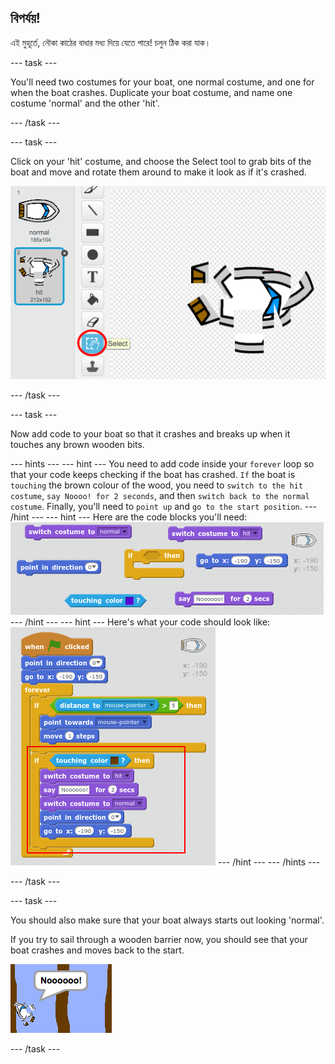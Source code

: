 ## বিপর্যয়!

এই মুহূর্তে, নৌকা কাঠের বাধার মধ্য দিয়ে যেতে পারে! চলুন ঠিক করা যাক। 

\--- task \---

You'll need two costumes for your boat, one normal costume, and one for when the boat crashes. Duplicate your boat costume, and name one costume 'normal' and the other 'hit'.

\--- /task \---

\--- task \---

Click on your 'hit' costume, and choose the Select tool to grab bits of the boat and move and rotate them around to make it look as if it's crashed.

![screenshot](images/boat-hit-costume.png)

\--- /task \---

\--- task \---

Now add code to your boat so that it crashes and breaks up when it touches any brown wooden bits.

\--- hints \--- \--- hint \--- You need to add code inside your `forever` loop so that your code keeps checking if the boat has crashed. `If` the boat is `touching` the brown colour of the wood, you need to `switch to the hit costume`, `say Noooo! for 2 seconds`, and then `switch back to the normal costume`. Finally, you'll need to `point up` and `go to the start position`. \--- /hint \--- \--- hint \--- Here are the code blocks you'll need: ![screenshot](images/boat-hit-blocks.png) \--- /hint \--- \--- hint \--- Here's what your code should look like: ![screenshot](images/boat-hit-code.png) \--- /hint \--- \--- /hints \---

\--- /task \---

\--- task \---

You should also make sure that your boat always starts out looking 'normal'.

If you try to sail through a wooden barrier now, you should see that your boat crashes and moves back to the start.

![screenshot](images/boat-crash.png)

\--- /task \---